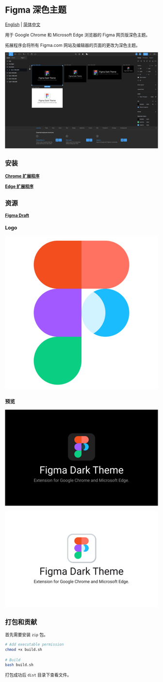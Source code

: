 # Figma 深色主题

[English](./README.md) | [简体中文](./README.zh.md)

用于 Google Chrome 和 Microsoft Edge 浏览器的 Figma 网页版深色主题。

拓展程序会将所有 Figma.com 网站及编辑器的页面的更改为深色主题。

![Preview-1280_800](./assets/Preview-1280_800.png)

## 安装

**[Chrome 扩展程序]()**

**[Edge 扩展程序](https://microsoftedge.microsoft.com/addons/detail/figma-dark-theme/pniljokeankpoomopaaekblacciihnpp)**

## 资源

**[Figma Draft](https://www.figma.com/community/file/921577254332071556/Figma-Dark-Theme)**

### Logo

![logo](./assets/logo512.png)

### 预览

![Dark-1080_960](./assets/Dark-1280_800.png)

![Light-1080_960](./assets/Light-1280_800.png)

## 打包和贡献

首先需要安装 `zip` 包。

```bash
# Add executable permission
chmod +x build.sh

# Build
bash build.sh
```

打包成功后 `dist` 目录下查看文件。

